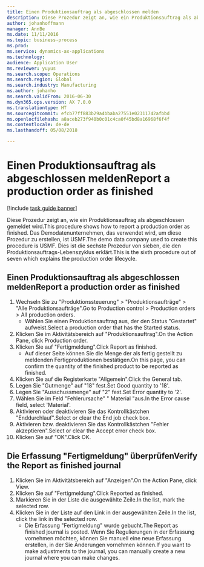 ```yaml
---
title: Einen Produktionsauftrag als abgeschlossen melden
description: Diese Prozedur zeigt an, wie ein Produktionsauftrag als abgeschlossen gemeldet wird.
author: johanhoffmann
manager: AnnBe
ms.date: 11/11/2016
ms.topic: business-process
ms.prod: 
ms.service: dynamics-ax-applications
ms.technology: 
audience: Application User
ms.reviewer: yuyus
ms.search.scope: Operations
ms.search.region: Global
ms.search.industry: Manufacturing
ms.author: johanho
ms.search.validFrom: 2016-06-30
ms.dyn365.ops.version: AX 7.0.0
ms.translationtype: HT
ms.sourcegitcommit: efcb77ff883b29a4bbaba27551e02311742afbbd
ms.openlocfilehash: a8aceb273f940b0c01c4ca0f45bd8a16968f6f4f
ms.contentlocale: de-de
ms.lasthandoff: 05/08/2018

---
```

# <a name="report-a-production-order-as-finished"></a><span data-ttu-id="9986c-103">Einen Produktionsauftrag als abgeschlossen melden</span><span class="sxs-lookup"><span data-stu-id="9986c-103">Report a production order as finished</span></span>

[!include [task guide banner](../../includes/task-guide-banner.md)]

<span data-ttu-id="9986c-104">Diese Prozedur zeigt an, wie ein Produktionsauftrag als abgeschlossen gemeldet wird.</span><span class="sxs-lookup"><span data-stu-id="9986c-104">This procedure shows how to report a production order as finished.</span></span> <span data-ttu-id="9986c-105">Das Demodatenunternehmen, das verwendet wird, um diese Prozedur zu erstellen, ist USMF.</span><span class="sxs-lookup"><span data-stu-id="9986c-105">The demo data company used to create this procedure is USMF.</span></span> <span data-ttu-id="9986c-106">Dies ist die sechste Prozedur von sieben, die den Produktionsauftrags-Lebenszyklus erklärt.</span><span class="sxs-lookup"><span data-stu-id="9986c-106">This is the sixth procedure out of seven which explains the production order lifecycle.</span></span>


## <a name="report-a-production-order-as-finished"></a><span data-ttu-id="9986c-107">Einen Produktionsauftrag als abgeschlossen melden</span><span class="sxs-lookup"><span data-stu-id="9986c-107">Report a production order as finished</span></span>
1. <span data-ttu-id="9986c-108">Wechseln Sie zu "Produktionssteuerung" > "Produktionsaufträge" > "Alle Produktionsaufträge".</span><span class="sxs-lookup"><span data-stu-id="9986c-108">Go to Production control > Production orders > All production orders.</span></span>
    * <span data-ttu-id="9986c-109">Wählen Sie einen Produktionsauftrag aus, der den Status "Gestartet" aufweist.</span><span class="sxs-lookup"><span data-stu-id="9986c-109">Select a production order that has the Started status.</span></span>  
2. <span data-ttu-id="9986c-110">Klicken Sie im Aktivitätsbereich auf "Produktionsauftrag".</span><span class="sxs-lookup"><span data-stu-id="9986c-110">On the Action Pane, click Production order.</span></span>
3. <span data-ttu-id="9986c-111">Klicken Sie auf "Fertigmeldung".</span><span class="sxs-lookup"><span data-stu-id="9986c-111">Click Report as finished.</span></span>
    * <span data-ttu-id="9986c-112">Auf dieser Seite können Sie die Menge der als fertig gestellt zu meldenden Fertigproduktionen bestätigen.</span><span class="sxs-lookup"><span data-stu-id="9986c-112">On this page, you can confirm the quantity of the finished product to be reported as finished.</span></span>  
4. <span data-ttu-id="9986c-113">Klicken Sie auf die Registerkarte "Allgemein".</span><span class="sxs-lookup"><span data-stu-id="9986c-113">Click the General tab.</span></span>
5. <span data-ttu-id="9986c-114">Legen Sie "Gutmenge" auf "18" fest.</span><span class="sxs-lookup"><span data-stu-id="9986c-114">Set Good quantity to '18'.</span></span>
6. <span data-ttu-id="9986c-115">Legen Sie "Ausschussmenge" auf "2" fest.</span><span class="sxs-lookup"><span data-stu-id="9986c-115">Set Error quantity to '2'.</span></span>
7. <span data-ttu-id="9986c-116">Wählen Sie im Feld "Fehlerursache" " Material "aus.</span><span class="sxs-lookup"><span data-stu-id="9986c-116">In the Error cause field, select 'Material'.</span></span>
8. <span data-ttu-id="9986c-117">Aktivieren oder deaktivieren Sie das Kontrollkästchen "Enddurchlauf".</span><span class="sxs-lookup"><span data-stu-id="9986c-117">Select or clear the End job check box.</span></span>
9. <span data-ttu-id="9986c-118">Aktivieren bzw. deaktivieren Sie das Kontrollkästchen "Fehler akzeptieren".</span><span class="sxs-lookup"><span data-stu-id="9986c-118">Select or clear the Accept error check box.</span></span>
10. <span data-ttu-id="9986c-119">Klicken Sie auf "OK".</span><span class="sxs-lookup"><span data-stu-id="9986c-119">Click OK.</span></span>

## <a name="verify-the-report-as-finished-journal"></a><span data-ttu-id="9986c-120">Die Erfassung "Fertigmeldung" überprüfen</span><span class="sxs-lookup"><span data-stu-id="9986c-120">Verify the Report as finished journal</span></span>
1. <span data-ttu-id="9986c-121">Klicken Sie im Aktivitätsbereich auf "Anzeigen".</span><span class="sxs-lookup"><span data-stu-id="9986c-121">On the Action Pane, click View.</span></span>
2. <span data-ttu-id="9986c-122">Klicken Sie auf "Fertigmeldung".</span><span class="sxs-lookup"><span data-stu-id="9986c-122">Click Reported as finished.</span></span>
3. <span data-ttu-id="9986c-123">Markieren Sie in der Liste die ausgewählte Zeile.</span><span class="sxs-lookup"><span data-stu-id="9986c-123">In the list, mark the selected row.</span></span>
4. <span data-ttu-id="9986c-124">Klicken Sie in der Liste auf den Link in der ausgewählten Zeile.</span><span class="sxs-lookup"><span data-stu-id="9986c-124">In the list, click the link in the selected row.</span></span>
    * <span data-ttu-id="9986c-125">Die Erfassung "Fertigmeldung" wurde gebucht.</span><span class="sxs-lookup"><span data-stu-id="9986c-125">The Report as finished journal is posted.</span></span> <span data-ttu-id="9986c-126">Wenn Sie Regulierungen in der Erfassung vornehmen möchten, können Sie manuell eine neue Erfassung erstellen, in der Sie Änderungen vornehmen können.</span><span class="sxs-lookup"><span data-stu-id="9986c-126">If you want to make adjustments to the journal, you can manually create  a new journal where you can make changes.</span></span>  

